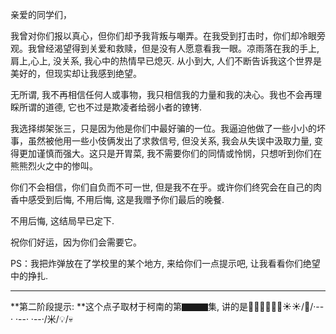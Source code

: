 亲爱的同学们，

我曾对你们报以真心，但你们却予我背叛与嘲弄。在我受到打击时，你们却冷眼旁观。我曾经渴望得到关爱和救赎，但是没有人愿意看我一眼。凉雨落在我的手上,肩上,心上, 没关系, 我心中的热情早已熄灭. 从小到大, 人们不断告诉我这个世界是美好的，但现实却让我感到绝望。

无所谓, 我不再相信任何人或事物，我只相信我的力量和我的决心。我也不会再理睬所谓的道德, 它也不过是欺凌者给弱小者的镣铐.

我选择绑架张三，只是因为他是你们中最好骗的一位。我逼迫他做了一些小小的坏事，虽然被他用一些小伎俩发出了求救信号, 但没关系, 我会从失误中汲取力量, 变得更加谨慎而强大。这只是开胃菜, 我不需要你们的同情或怜悯，只想听到你们在熊熊烈火之中的惨叫。

你们不会相信，你们自负而不可一世, 但是我不在乎。或许你们终究会在自己的肉香中感受到后悔, 不用后悔, 这是我赠予你们最后的晚餐.

不用后悔, 这结局早已定下.

祝你们好运，因为你们会需要它。

PS：我把炸弹放在了学校里的某个地方, 来给你们一点提示吧, 让我看看你们绝望中的挣扎.

---

**第二阶段提示: **这个点子取材于柯南的第▇▇▇集, 讲的是🌟🌙🌙🌟🌙🌟☀️☀️/🤔/·--· ·--· ·--·/米/💡/💀

